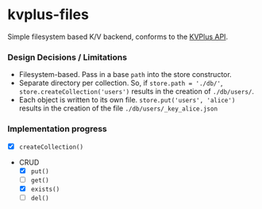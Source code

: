# kvplus-files
Simple filesystem based K/V backend, conforms to the
[KVPlus API](https://github.com/interop-alliance/kvplus-js).

### Design Decisions / Limitations

* Filesystem-based. Pass in a base `path` into the store constructor.
* Separate directory per collection. So, if `store.path = './db/'`,
   `store.createCollection('users')` results in the creation of `./db/users/`.
* Each object is written to its own file.
  `store.put('users', 'alice')` results in the creation of the file
  `./db/users/_key_alice.json`

### Implementation progress

* [x] `createCollection()`
* CRUD
  - [x] `put()`
  - [ ] `get()`
  - [x] `exists()`
  - [ ] `del()`
